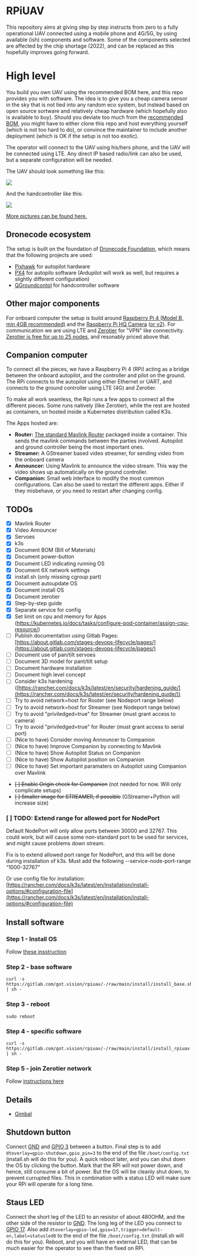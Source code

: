 # RPiUAV
This repository aims at giving step by step instructs from zero to a fully operational UAV connected using a mobile phone and 4G/5G, by using available (ish) components and software. Some of the components selected are affected by the chip shortage (2022), and can be replaced as this hopefully improves going forward.

# High level
You build you own UAV using the recommended BOM here, and this repo provides you with software. The idea is to give you a cheap camera sensor in the sky that is not tied into any random eco system, but instead based on open source sortware and relatively cheap hardware (which hopefully also is available to buy). Should you deviate too much from the [recommended BOM](bom.md), you might have to either clone this repo and host everything yourself (which is not too hard to do), or convince the maintainer to include another deployment (which is OK if the setup is not too exotic).

The operator will connect to the UAV using his/hers phone, and the UAV will be connected using LTE. Any direct IP based radio/link can also be used, but a separate configuration will be needed.

The UAV should look something like this:

![](media/uav_4.jpeg)

And the handcontroller like this:

![](media/handcontroller.jpeg)

[More pictures can be found here.](pictures.md)

## Dronecode ecosystem
The setup is built on the foundation of [Dronecode Foundation](https://www.dronecode.org/), which means that the following projects are used:
- [Pixhawk](https://pixhawk.org/) for autopilot hardware
- [PX4](https://px4.io/) for autopilo software (Ardupilot will work as well, but requires a slightly different configuration)
- [QGroundcontol](http://qgroundcontrol.com/) for handcontroller software

## Other major components
For onboard computer the setup is build around [Raspberry Pi 4 (Model B, min 4GB recommended)](https://www.raspberrypi.com/products/raspberry-pi-4-model-b/) and the [Raspberry Pi HQ Camera](https://www.raspberrypi.com/products/raspberry-pi-high-quality-camera/) ([or v2](https://www.raspberrypi.com/products/camera-module-v2/)). For communication we are using LTE and [Zerotier](https://www.zerotier.com/) for "VPN" like connectivity. [Zerotier is free for up to 25 nodes](https://www.zerotier.com/pricing/), and resonably priced above that.

## Companion computer
To connect all the pieces, we have a Raspberry Pi 4 (RPi) acting as a bridge between the onboard autopilot, and the controller and pilot on the ground. The RPi connects to the autopilot using either Ethernet or UART, and connects to the ground controller using LTE (4G) and Zerotier.

To make all work seamless, the Rpi runs a few apps to connect all the different pieces. Some runs natively (like Zerotier), while the rest are hosted as containers, on hosted inside a Kubernetes distribution called K3s.

The Apps hosted are:
- __Router:__ [The standard Mavlink Router](https://github.com/mavlink-router/mavlink-router) packaged inside a container. This sends the mavlink commands between the parties involved. Autopilot and ground controller being the most important ones.
- __Streamer:__ A GStreamer based video streamer, for sending video from the onboard camera
- __Announcer:__ Using Mavlink to announce the video stream. This way the video shows up automatically on the ground controller.
- __Companion:__ Small web interface to modify the most common configurations. Can also be used to restart the different apps. Either if they misbehave, or you need to restart after changing config.

## TODOs
- [x] Mavlink Router
- [x] Video Announcer
- [x] Servoes
- [x] k3s
- [x] Document BOM (Bill of Materials)
- [x] Document power-button
- [x] Document LED indicating running OS
- [x] Document 6X network settings
- [x] install.sh (only missing cgroup part)
- [x] Document autoupdate OS
- [x] Document install OS
- [x] Document zerotier
- [x] Step-by-step guide
- [x] Separate service for config
- [x] Set limit on cpu and memory for Apps (https://kubernetes.io/docs/tasks/configure-pod-container/assign-cpu-resource/)
- [ ] Publish documentation using Gitlab Pages: [https://about.gitlab.com/stages-devops-lifecycle/pages/](https://about.gitlab.com/stages-devops-lifecycle/pages/)
- [ ] Document use of pan/tilt servoes
- [ ] Document 3D model for pant/tilt setup
- [ ] Document hardware installation
- [ ] Document high level concept
- [ ] Consider k3s hardening ([https://rancher.com/docs/k3s/latest/en/security/hardening_guide/](https://rancher.com/docs/k3s/latest/en/security/hardening_guide/))
- [ ] Try to avoid network=host for Router (see Nodeport range below)
- [ ] Try to avoid network=host for Streamer (see Nodeport range below)
- [ ] Try to avoid "priviledged=true" for Streamer (must grant access to camera)
- [ ] Try to avoid "priviledged=true" for Router (must grant access to serial port)
- [ ] (Nice to have) Consider moving Announcer to Companion
- [ ] (Nice to have) Improve Companion by connecting to Mavlink
- [ ] (Nice to have) Show Autopilot Status on Companion
- [ ] (Nice to have) Show Autopilot position on Companion
- [ ] (Nice to have) Set important paramaters on Autopilot using Companion over Mavlink
- ~~[ ] Enable Origin check for Companion~~ (not needed for now. Will only complicate setups)
- ~~[ ] Smaller image for STREAMER, if possible~~ (GStreamer+Python will increase size)

### [ ] TODO: Extend range for allowed port for NodePort
Default NodePort will only allow ports between 30000 and 32767. This could work, but will cause some non-standard port to be used for services, and might cause problems down stream.

Fix is to extend allowed port range for NodePort, and this will be done during installation of k3s. Must add the following 
    --service-node-port-range “1000-32767”

Or use config file for installation: [https://rancher.com/docs/k3s/latest/en/installation/install-options/#configuration-file](https://rancher.com/docs/k3s/latest/en/installation/install-options/#configuration-file)

## Install software
### Step 1 - Install OS
Follow [these insstruction](os.md)

### Step 2 - base software
    curl -s https://gitlab.com/got.vision/rpiuav/-/raw/main/install/install_base.sh | sh -

### Step 3 - reboot
    sudo reboot

### Step 4 - specific software
    curl -s https://gitlab.com/got.vision/rpiuav/-/raw/main/install/install_rpiuav.sh | sh -

### Step 5 - join Zerotier network
Follow [instructions here](zerotier.md)
    

## Details
- [Gimbal](gimbal/README.md)

## Shutdown button
Connect [GND](https://pinout.xyz/pinout/ground#) and [GPIO 3](https://pinout.xyz/pinout/pin5_gpio3#) between a button. Final step is to add `dtoverlay=gpio-shutdown,gpio_pin=3` to the end of the file `/boot/config.txt` (install.sh will do this for you). A quick reboot later, and you can shut doen the OS by clicking the button. Mark that the RPi will not power down, and hence, still consume a bit of power. But the OS will be cleanly shut down, to prevent currupted files. This in combination with a status LED will make sure your RPi will operate for a long time.

## Staus LED
Connect the short leg of the LED to an resistor of about 480OHM, and the other side of the resistor to [GND](https://pinout.xyz/pinout/ground#). The long leg of the LED you connect to [GPIO 17](https://pinout.xyz/pinout/pin11_gpio17#). Also add `dtoverlay=gpio-led,gpio=17,trigger=default-on,label=statusled0` to the end of the file `/boot/config.txt` (install.sh will do this for you). Reboot, and you will have en external LED, that can be much easier for the operator to see than the fixed on RPi.
